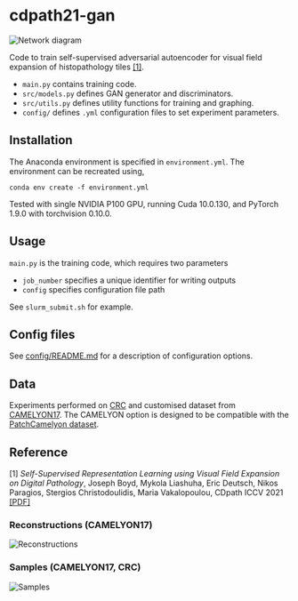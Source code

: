 # cdpath21-gan

![Network diagram](http://jcboyd.github.io/assets/cdpath21-gan/network_diagram.png)

Code to train self-supervised adversarial autoencoder for visual field expansion of histopathology tiles [[1]](#Reference).

* ```main.py``` contains training code.
* ```src/models.py``` defines GAN generator and discriminators.
* ```src/utils.py``` defines utility functions for training and graphing.
* ```config/``` defines ```.yml``` configuration files to set experiment parameters. 

## Installation

The Anaconda environment is specified in ```environment.yml```. The environment can be recreated using,

```
conda env create -f environment.yml
```

Tested with single NVIDIA P100 GPU, running Cuda 10.0.130, and PyTorch 1.9.0 with torchvision 0.10.0.

## Usage

```main.py``` is the training code, which requires two parameters
* ```job_number``` specifies a unique identifier for writing outputs
* ```config``` specifies configuration file path

See ```slurm_submit.sh``` for example.

## Config files

See [config/README.md](config/README.md) for a description of configuration options.

## Data

Experiments performed on [CRC](https://zenodo.org/record/1214456) and customised dataset from [CAMELYON17](https://camelyon17.grand-challenge.org/). The CAMELYON option is designed to be compatible with the [PatchCamelyon dataset](https://github.com/basveeling/pcam).

## Reference
[1] *Self-Supervised Representation Learning using Visual Field Expansion on Digital Pathology*, Joseph Boyd, Mykola Liashuha, Eric Deutsch, Nikos Paragios, Stergios Christodoulidis, Maria Vakalopoulou, CDpath ICCV 2021 [[PDF]](https://arxiv.org/abs/2109.03299)

### Reconstructions (CAMELYON17)

![Reconstructions](http://jcboyd.github.io/assets/cdpath21-gan/reconstructions.png)

### Samples (CAMELYON17, CRC)

![Samples](http://jcboyd.github.io/assets/cdpath21-gan/samples.png)
